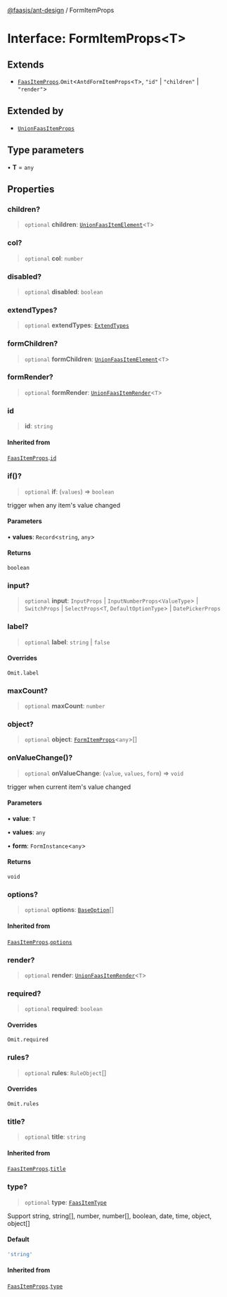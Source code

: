 [@faasjs/ant-design](../README.md) / FormItemProps

# Interface: FormItemProps\<T\>

## Extends

- [`FaasItemProps`](FaasItemProps.md).`Omit`\<`AntdFormItemProps`\<`T`\>, `"id"` \| `"children"` \| `"render"`\>

## Extended by

- [`UnionFaasItemProps`](UnionFaasItemProps.md)

## Type parameters

• **T** = `any`

## Properties

### children?

> `optional` **children**: [`UnionFaasItemElement`](../type-aliases/UnionFaasItemElement.md)\<`T`\>

### col?

> `optional` **col**: `number`

### disabled?

> `optional` **disabled**: `boolean`

### extendTypes?

> `optional` **extendTypes**: [`ExtendTypes`](../type-aliases/ExtendTypes.md)

### formChildren?

> `optional` **formChildren**: [`UnionFaasItemElement`](../type-aliases/UnionFaasItemElement.md)\<`T`\>

### formRender?

> `optional` **formRender**: [`UnionFaasItemRender`](../type-aliases/UnionFaasItemRender.md)\<`T`\>

### id

> **id**: `string`

#### Inherited from

[`FaasItemProps`](FaasItemProps.md).[`id`](FaasItemProps.md#id)

### if()?

> `optional` **if**: (`values`) => `boolean`

trigger when any item's value changed

#### Parameters

• **values**: `Record`\<`string`, `any`\>

#### Returns

`boolean`

### input?

> `optional` **input**: `InputProps` \| `InputNumberProps`\<`ValueType`\> \| `SwitchProps` \| `SelectProps`\<`T`, `DefaultOptionType`\> \| `DatePickerProps`

### label?

> `optional` **label**: `string` \| `false`

#### Overrides

`Omit.label`

### maxCount?

> `optional` **maxCount**: `number`

### object?

> `optional` **object**: [`FormItemProps`](FormItemProps.md)\<`any`\>[]

### onValueChange()?

> `optional` **onValueChange**: (`value`, `values`, `form`) => `void`

trigger when current item's value changed

#### Parameters

• **value**: `T`

• **values**: `any`

• **form**: `FormInstance`\<`any`\>

#### Returns

`void`

### options?

> `optional` **options**: [`BaseOption`](../type-aliases/BaseOption.md)[]

#### Inherited from

[`FaasItemProps`](FaasItemProps.md).[`options`](FaasItemProps.md#options)

### render?

> `optional` **render**: [`UnionFaasItemRender`](../type-aliases/UnionFaasItemRender.md)\<`T`\>

### required?

> `optional` **required**: `boolean`

#### Overrides

`Omit.required`

### rules?

> `optional` **rules**: `RuleObject`[]

#### Overrides

`Omit.rules`

### title?

> `optional` **title**: `string`

#### Inherited from

[`FaasItemProps`](FaasItemProps.md).[`title`](FaasItemProps.md#title)

### type?

> `optional` **type**: [`FaasItemType`](../type-aliases/FaasItemType.md)

Support string, string[], number, number[], boolean, date, time, object, object[]

#### Default

```ts
'string'
```

#### Inherited from

[`FaasItemProps`](FaasItemProps.md).[`type`](FaasItemProps.md#type)
